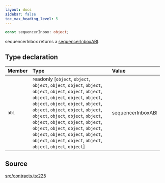 ```yaml
---
layout: docs
sidebar: false
toc_max_heading_level: 5
---
```


```ts
const sequencerInbox: object;
```

sequencerInbox returns a [sequencerInboxABI](../../abi/sequencerInboxABI/variables/sequencerInboxABI.md).

## Type declaration

| Member | Type | Value |
| :------ | :------ | :------ |
| `abi` | readonly [`object`, `object`, `object`, `object`, `object`, `object`, `object`, `object`, `object`, `object`, `object`, `object`, `object`, `object`, `object`, `object`, `object`, `object`, `object`, `object`, `object`, `object`, `object`, `object`, `object`, `object`, `object`, `object`, `object`, `object`, `object`, `object`, `object`, `object`, `object`, `object`, `object`, `object`, `object`, `object`, `object`, `object`, `object`, `object`, `object`] | sequencerInboxABI |

## Source

[src/contracts.ts:225](https://github.com/OffchainLabs/arbitrum-orbit-sdk/blob/cfcbd32d6879cf7817a33b24f062a0fd879ea257/src/contracts.ts#L225)
